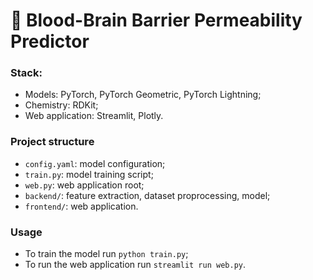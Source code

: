 # :brain: Blood-Brain Barrier Permeability Predictor

### Stack:
* Models: PyTorch, PyTorch Geometric, PyTorch Lightning;
* Chemistry: RDKit;
* Web application: Streamlit, Plotly.

### Project structure
* `config.yaml`: model configuration;
* `train.py`: model training script;
* `web.py`: web application root;
* `backend/`: feature extraction, dataset proprocessing, model;
* `frontend/`: web application.

### Usage
* To train the model run `python train.py`;
* To run the web application run `streamlit run web.py`.